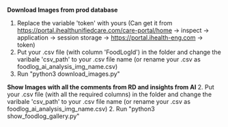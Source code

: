 **Download Images from prod database**
1. Replace the variable 'token' with yours (Can get it from https://portal.ihealthunifiedcare.com/care-portal/home -> inspect -> application -> session storage -> https://portal.ihealth-eng.com -> token)
2. Put your .csv file (with column 'FoodLogId') in the folder and change the varibale 'csv_path' to your .csv file name (or rename your .csv as foodlog_ai_analysis_img_name.csv)
3. Run "python3 download_images.py"

**Show Images with all the comments from RD and insights from AI**
2. Put your .csv file (with all the required columns) in the folder and change the varibale 'csv_path' to your .csv file name (or rename your .csv as foodlog_ai_analysis_img_name.csv)
2. Run "python3 show_foodlog_gallery.py"
